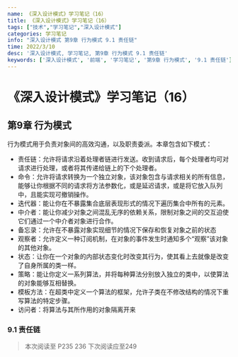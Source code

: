 ```yaml
---
name: 《深入设计模式》学习笔记（16）
title: 《深入设计模式》学习笔记（16）
tags: ["技术","学习笔记","深入设计模式"]
categories: 学习笔记
info: "深入设计模式 第9章 行为模式 9.1 责任链"
time: 2022/3/10
desc: '深入设计模式, 学习笔记, 第9章 行为模式 9.1 责任链'
keywords: ['深入设计模式', '前端', '学习笔记', '第9章 行为模式', '9.1 责任链']
---
```


# 《深入设计模式》学习笔记（16）

## 第9章 行为模式

行为模式用于负责对象间的高效沟通，以及职责委派。本章包含如下模式：

- 责任链：允许将请求沿着处理者链进行发送。收到请求后，每个处理者均可对请求进行处理，或者将其传递给链上的下个处理者。
- 命令：允许将请求转换为一个独立对象，该对象包含与请求相关的所有信息，能够让你根据不同的请求将方法参数化，或是延迟请求，或是将它放入队列中，且能实现可撤销操作。
- 迭代器：能让你在不暴露集合底层表现形式的情况下遍历集合中所有的元素。
- 中介者：能让你减少对象之间混乱无序的依赖关系，限制对象之间的交互迫使它们通过一个中介者对象进行合作。
- 备忘录：允许在不暴露对象实现细节的情况下保存和恢复对象之前的状态
- 观察者：允许定义一种订阅机制，在对象的事件发生时通知多个“观察”该对象的其他对象。
- 状态：让你在一个对象的内部状态变化时改变其行为，使其看上去就像是改变了自身所属的类一样。
- 策略：能让你定义一系列算法，并将每种算法分别放入独立的类中，以使算法的对象能够互相替换。
- 模板方法：在超类中定义一个算法的框架，允许子类在不修改结构的情况下重写算法的特定步骤。
- 访问者：将算法与其所作用的对象隔离开来

### 9.1 责任链









> 本次阅读至 P235 236  下次阅读应至249